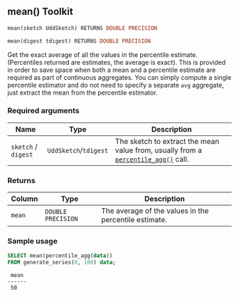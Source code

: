 ## mean()  <tag type="toolkit">Toolkit</tag>

```SQL
mean(sketch UddSketch) RETURNS DOUBLE PRECISION
```
```SQL
mean(digest tdigest) RETURNS DOUBLE PRECISION
```

Get the exact average of all the values in the percentile estimate. (Percentiles
returned are estimates, the average is exact). This is provided in order to save space
when both a mean and a percentile estimate are required as part of continuous aggregates. 
You can simply compute a single percentile estimator and do not need to specify a separate 
`avg` aggregate, just extract the mean from the percentile estimator.

### Required arguments

|Name|Type|Description|
|---|---|---|
| `sketch` / `digest` | `UddSketch`/`tdigest` |  The sketch to extract the mean value from, usually from a [`percentile_agg()`](/hyperfunctions/percentile-approximation/percentile_agg/) call. |

### Returns

|Column|Type|Description|
|---|---|---|
| `mean` | `DOUBLE PRECISION` | The average of the values in the percentile estimate. |

### Sample usage

```SQL
SELECT mean(percentile_agg(data))
FROM generate_series(0, 100) data;
```
```output
 mean
------
 50
```
